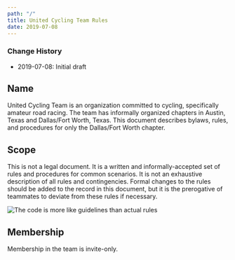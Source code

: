 ```yaml
---
path: "/"
title: United Cycling Team Rules
date: 2019-07-08
---
```


### Change History

- 2019-07-08: Initial draft

## Name

United Cycling Team is an organization committed to cycling, specifically amateur road racing. The team has informally organized chapters in Austin, Texas and Dallas/Fort Worth, Texas. This document describes bylaws, rules, and procedures for only the Dallas/Fort Worth chapter.

## Scope

This is not a legal document. It is a written and informally-accepted set of rules and procedures for common scenarios. It is not an exhaustive description of all rules and contingencies. Formal changes to the rules should be added to the record in this document, but it is the prerogative of teammates to deviate from these rules if necessary.

![The code is more like guidelines than actual rules](https://i.imgur.com/nKpTa0g.jpg)

## Membership

Membership in the team is invite-only.